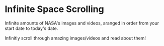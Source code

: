 # Infinite Space Scrolling
Infinite amounts of NASA's images and videos, aranged in order from your start date to today's date.

Infinitly scroll through amazing images/videos and read about them!
